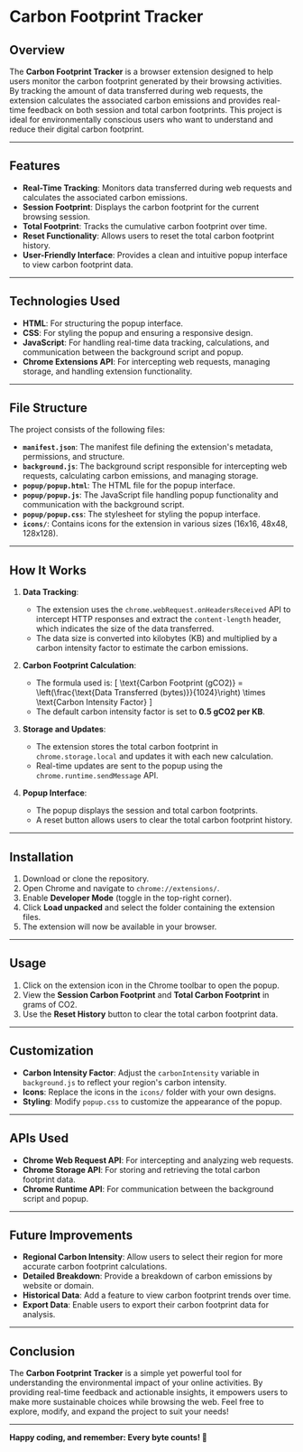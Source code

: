 # Carbon Footprint Tracker

## Overview
The **Carbon Footprint Tracker** is a browser extension designed to help users monitor the carbon footprint generated by their browsing activities. By tracking the amount of data transferred during web requests, the extension calculates the associated carbon emissions and provides real-time feedback on both session and total carbon footprints. This project is ideal for environmentally conscious users who want to understand and reduce their digital carbon footprint.

---

## Features
- **Real-Time Tracking**: Monitors data transferred during web requests and calculates the associated carbon emissions.
- **Session Footprint**: Displays the carbon footprint for the current browsing session.
- **Total Footprint**: Tracks the cumulative carbon footprint over time.
- **Reset Functionality**: Allows users to reset the total carbon footprint history.
- **User-Friendly Interface**: Provides a clean and intuitive popup interface to view carbon footprint data.

---

## Technologies Used
- **HTML**: For structuring the popup interface.
- **CSS**: For styling the popup and ensuring a responsive design.
- **JavaScript**: For handling real-time data tracking, calculations, and communication between the background script and popup.
- **Chrome Extensions API**: For intercepting web requests, managing storage, and handling extension functionality.

---

## File Structure
The project consists of the following files:

- **`manifest.json`**: The manifest file defining the extension's metadata, permissions, and structure.
- **`background.js`**: The background script responsible for intercepting web requests, calculating carbon emissions, and managing storage.
- **`popup/popup.html`**: The HTML file for the popup interface.
- **`popup/popup.js`**: The JavaScript file handling popup functionality and communication with the background script.
- **`popup/popup.css`**: The stylesheet for styling the popup interface.
- **`icons/`**: Contains icons for the extension in various sizes (16x16, 48x48, 128x128).

---

## How It Works
1. **Data Tracking**:
   - The extension uses the `chrome.webRequest.onHeadersReceived` API to intercept HTTP responses and extract the `content-length` header, which indicates the size of the data transferred.
   - The data size is converted into kilobytes (KB) and multiplied by a carbon intensity factor to estimate the carbon emissions.

2. **Carbon Footprint Calculation**:
   - The formula used is:
     \[
     \text{Carbon Footprint (gCO2)} = \left(\frac{\text{Data Transferred (bytes)}}{1024}\right) \times \text{Carbon Intensity Factor}
     \]
   - The default carbon intensity factor is set to **0.5 gCO2 per KB**.

3. **Storage and Updates**:
   - The extension stores the total carbon footprint in `chrome.storage.local` and updates it with each new calculation.
   - Real-time updates are sent to the popup using the `chrome.runtime.sendMessage` API.

4. **Popup Interface**:
   - The popup displays the session and total carbon footprints.
   - A reset button allows users to clear the total carbon footprint history.

---

## Installation
1. Download or clone the repository.
2. Open Chrome and navigate to `chrome://extensions/`.
3. Enable **Developer Mode** (toggle in the top-right corner).
4. Click **Load unpacked** and select the folder containing the extension files.
5. The extension will now be available in your browser.

---

## Usage
1. Click on the extension icon in the Chrome toolbar to open the popup.
2. View the **Session Carbon Footprint** and **Total Carbon Footprint** in grams of CO2.
3. Use the **Reset History** button to clear the total carbon footprint data.

---

## Customization
- **Carbon Intensity Factor**: Adjust the `carbonIntensity` variable in `background.js` to reflect your region's carbon intensity.
- **Icons**: Replace the icons in the `icons/` folder with your own designs.
- **Styling**: Modify `popup.css` to customize the appearance of the popup.

---

## APIs Used
- **Chrome Web Request API**: For intercepting and analyzing web requests.
- **Chrome Storage API**: For storing and retrieving the total carbon footprint data.
- **Chrome Runtime API**: For communication between the background script and popup.

---

## Future Improvements
- **Regional Carbon Intensity**: Allow users to select their region for more accurate carbon footprint calculations.
- **Detailed Breakdown**: Provide a breakdown of carbon emissions by website or domain.
- **Historical Data**: Add a feature to view carbon footprint trends over time.
- **Export Data**: Enable users to export their carbon footprint data for analysis.

---

## Conclusion
The **Carbon Footprint Tracker** is a simple yet powerful tool for understanding the environmental impact of your online activities. By providing real-time feedback and actionable insights, it empowers users to make more sustainable choices while browsing the web. Feel free to explore, modify, and expand the project to suit your needs!

---

**Happy coding, and remember: Every byte counts! 🌱**
